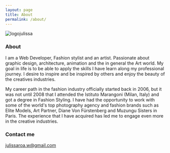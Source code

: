 ```yaml
---
layout: page
title: About
permalink: /about/
---
```


![logojulissa](https://farm8.staticflickr.com/7392/16252631908_4e8735e756.jpg)



### About
I am a Web Developer, Fashion stylist and an artist. Passionate about graphic design, architecture, animation and the in general the Art world. My goal in life is to be able to apply the skills I have learn along my professional journey. I desire to inspire and be inspired by others and enjoy the beauty of the creatives industries.

My career path in the fashion industry officially started back in 2006, but it was not until 2008 that I attended the Istituto Marangoni (Milan, Italy) and got a degree in Fashion Styling. I have had the opportunity to work with some of the world's top photography agency and fashion brands such as Elite Models, Art Partner, Diane Von Fürstenberg and Muzungu Sisters in Paris. The experience that I have acquired has led me to engage even more in the creative industries.

### Contact me

[julissaroa.w@gmail.com](mailto:julissaroa.w@gmail.com)
